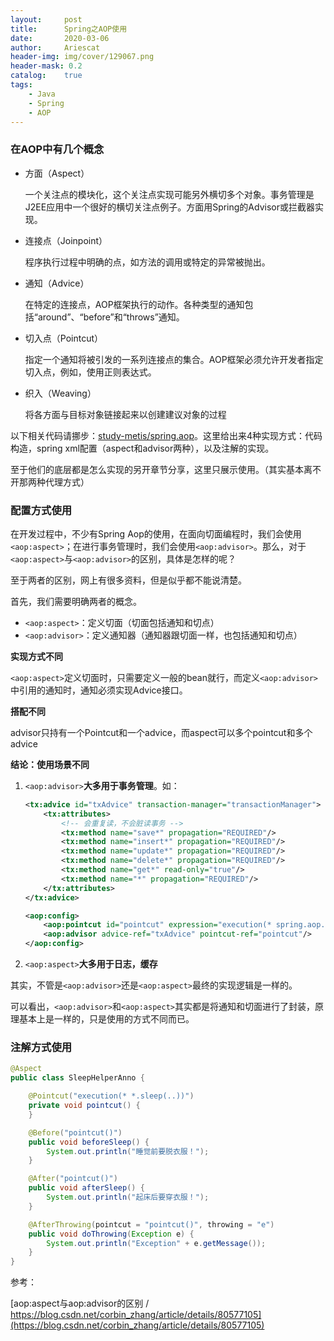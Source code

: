 ```yaml
---
layout:     post
title:      Spring之AOP使用
date:       2020-03-06
author:     Ariescat
header-img: img/cover/129067.png
header-mask: 0.2
catalog:    true
tags:
    - Java
    - Spring
    - AOP
---
```




### 在AOP中有几个概念

* 方面（Aspect）

  一个关注点的模块化，这个关注点实现可能另外横切多个对象。事务管理是J2EE应用中一个很好的横切关注点例子。方面用Spring的Advisor或拦截器实现。

* 连接点（Joinpoint）

  程序执行过程中明确的点，如方法的调用或特定的异常被抛出。

* 通知（Advice）

  在特定的连接点，AOP框架执行的动作。各种类型的通知包括“around”、“before”和“throws”通知。

* 切入点（Pointcut）

  指定一个通知将被引发的一系列连接点的集合。AOP框架必须允许开发者指定切入点，例如，使用正则表达式。  

* 织入（Weaving）

  将各方面与目标对象链接起来以创建建议对象的过程

  

以下相关代码请挪步：[study-metis/spring.aop](https://github.com/Ariescat/study-metis/tree/master/spring/src/main/java/com/metis/spring/aop)。这里给出来4种实现方式：代码构造，spring xml配置（aspect和advisor两种），以及注解的实现。

至于他们的底层都是怎么实现的另开章节分享，这里只展示使用。（其实基本离不开那两种代理方式）



### 配置方式使用

在开发过程中，不少有Spring Aop的使用，在面向切面编程时，我们会使用`<aop:aspect>`；在进行事务管理时，我们会使用`<aop:advisor>`。那么，对于`<aop:aspect>`与`<aop:advisor>`的区别，具体是怎样的呢？



至于两者的区别，网上有很多资料，但是似乎都不能说清楚。 

首先，我们需要明确两者的概念。

- `<aop:aspect>`：定义切面（切面包括通知和切点）
- `<aop:advisor>`：定义通知器（通知器跟切面一样，也包括通知和切点）



**实现方式不同**

`<aop:aspect>`定义切面时，只需要定义一般的bean就行，而定义`<aop:advisor>`中引用的通知时，通知必须实现Advice接口。



**搭配不同**

advisor只持有一个Pointcut和一个advice，而aspect可以多个pointcut和多个advice



**结论：使用场景不同**

1. `<aop:advisor>`**大多用于事务管理**。如：

   ```xml
   <tx:advice id="txAdvice" transaction-manager="transactionManager">
       <tx:attributes>
           <!-- 会重复读，不会脏读事务 -->
           <tx:method name="save*" propagation="REQUIRED"/>
           <tx:method name="insert*" propagation="REQUIRED"/>
           <tx:method name="update*" propagation="REQUIRED"/>
           <tx:method name="delete*" propagation="REQUIRED"/>
           <tx:method name="get*" read-only="true"/>
           <tx:method name="*" propagation="REQUIRED"/>
       </tx:attributes>
   </tx:advice>
   
   <aop:config>
       <aop:pointcut id="pointcut" expression="execution(* spring.aop.advisor.*.*(..))"/>
       <aop:advisor advice-ref="txAdvice" pointcut-ref="pointcut"/>
   </aop:config>
   ```

2. `<aop:aspect>`**大多用于日志，缓存**

其实，不管是`<aop:advisor>`还是`<aop:aspect>`最终的实现逻辑是一样的。

可以看出，`<aop:advisor>`和`<aop:aspect>`其实都是将通知和切面进行了封装，原理基本上是一样的，只是使用的方式不同而已。



### 注解方式使用

```java
@Aspect
public class SleepHelperAnno {

    @Pointcut("execution(* *.sleep(..))")
    private void pointcut() {
    }

    @Before("pointcut()")
    public void beforeSleep() {
        System.out.println("睡觉前要脱衣服！");
    }

    @After("pointcut()")
    public void afterSleep() {
        System.out.println("起床后要穿衣服！");
    }

    @AfterThrowing(pointcut = "pointcut()", throwing = "e")
    public void doThrowing(Exception e) {
        System.out.println("Exception" + e.getMessage());
    }
}
```



参考：

[aop:aspect与aop:advisor的区别 / https://blog.csdn.net/corbin_zhang/article/details/80577105](https://blog.csdn.net/corbin_zhang/article/details/80577105)